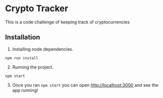 # Crypto Tracker

This is a code challenge of keeping track of cryptocurrencies

## Installation

1.  Installing node dependencies.

```console
npm run install
```
2. Running the project.

```console
npm start
```

3. Once you ran `npm start` you can open [http://localhost:3000](http://localhost:3000) and see the app running!
